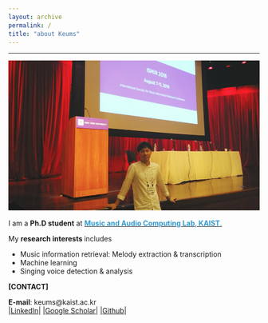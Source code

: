 ```yaml
---
layout: archive
permalink: /
title: "about Keums"
---
```

<hr />
<img src="/images/keums.png"  width="600" height="300" >

<p>I am a <b>Ph.D student</b> at <a href = "http://mac.kaist.ac.kr/index.html" target="_blank"><span style="color:#3399cc"> <b>Music and Audio Computing Lab, KAIST</b>.</span></a>
<br>

<p>My <b>research interests </b>includes 
<ul>

  <li>Music information retrieval: Melody extraction & transcription</li>
  <li>Machine learning </li>
  <li>Singing voice detection & analysis </li>  

</ul>
</p>

<p><b>[CONTACT]</b><br></p>
  <b>E-mail</b>: keums@kaist.ac.kr<br>
  |<a href = "https://www.linkedin.com/in/sangeun-kum-34b097127?trk=nav_responsive_tab_profile_pic" target="_blank">LinkedIn</a>|
  |<a href = "https://scholar.google.co.kr/citations?user=26hFwmwAAAAJ&hl=ko&authuser=1" target="_blank">Google Scholar</a>|
  |<a href = "https://github.com/keums" target="_blank">Github</a>|
